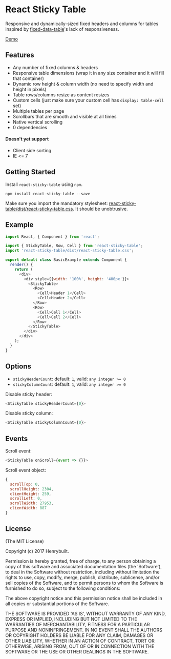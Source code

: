 # React Sticky Table

Responsive and dynamically-sized fixed headers and columns for tables inspired by [fixed-data-table](https://facebook.github.io/fixed-data-table/example-object-data.html)'s lack of responsiveness.

[Demo](https://henrybuilt.github.io/react-sticky-table/)

## Features

- Any number of fixed columns & headers
- Responsive table dimensions (wrap it in any size container and it will fill that container)
- Dynamic row height & column width (no need to specify width and height in pixels)
- Table rows/columns resize as content resizes
- Custom cells (just make sure your custom cell has `display: table-cell` set)
- Multiple tables per page
- Scrollbars that are smooth and visible at all times
- Native vertical scrolling
- 0 dependencies

#### Doesn't yet support

- Client side sorting
- IE <= 7

## Getting Started

Install `react-sticky-table` using `npm`.

```
npm install react-sticky-table --save
```

Make sure you import the mandatory stylesheet: [react-sticky-table/dist/react-sticky-table.css](https://github.com/henrybuilt/react-sticky-table/blob/master/dist/react-sticky-table.css). It should be unobtrusive.

## Example
```javascript
import React, { Component } from 'react';

import { StickyTable, Row, Cell } from 'react-sticky-table';
import 'react-sticky-table/dist/react-sticky-table.css';

export default class BasicExample extends Component {
  render() {
    return (
      <div>
        <div style={{width: '100%', height: '400px'}}>
          <StickyTable>
            <Row>
              <Cell>Header 1</Cell>
              <Cell>Header 2</Cell>
            </Row>
            <Row>
              <Cell>Cell 1</Cell>
              <Cell>Cell 2</Cell>
            </Row>
          </StickyTable>
        </div>
      </div>
    );
  }
}
```

## Options

- `stickyHeaderCount`: default: `1`, valid: `any integer >= 0`
- `stickyColumnCount`: default: `1`, valid: `any integer >= 0`

Disable sticky header:

```javascript
<StickyTable stickyHeaderCount={0}>
```

Disable sticky column:

```javascript
<StickyTable stickyColumnCount={0}>
```

## Events

Scroll event:

```javascript
<StickyTable onScroll={event => {}}>
```

Scroll event object:

```javascript
{
  scrollTop: 0,
  scrollHeight: 2304,
  clientHeight: 259,
  scrollLeft: 0,
  scrollWidth: 27953,
  clientWidth: 887
}
```

## License

(The MIT License)

Copyright (c) 2017 Henrybuilt.

Permission is hereby granted, free of charge, to any person obtaining a copy of this software and associated documentation files (the 'Software'), to deal in the Software without restriction, including without limitation the rights to use, copy, modify, merge, publish, distribute, sublicense, and/or sell copies of the Software, and to permit persons to whom the Software is furnished to do so, subject to the following conditions:

The above copyright notice and this permission notice shall be included in all copies or substantial portions of the Software.

THE SOFTWARE IS PROVIDED 'AS IS', WITHOUT WARRANTY OF ANY KIND, EXPRESS OR IMPLIED, INCLUDING BUT NOT LIMITED TO THE WARRANTIES OF MERCHANTABILITY, FITNESS FOR A PARTICULAR PURPOSE AND NONINFRINGEMENT. IN NO EVENT SHALL THE AUTHORS OR COPYRIGHT HOLDERS BE LIABLE FOR ANY CLAIM, DAMAGES OR OTHER LIABILITY, WHETHER IN AN ACTION OF CONTRACT, TORT OR OTHERWISE, ARISING FROM, OUT OF OR IN CONNECTION WITH THE SOFTWARE OR THE USE OR OTHER DEALINGS IN THE SOFTWARE.
